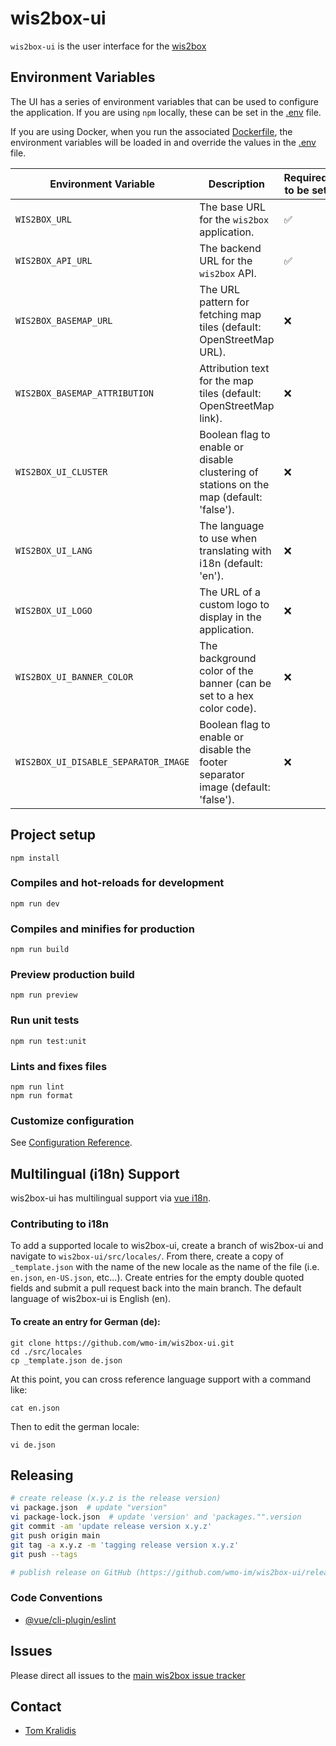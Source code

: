 # wis2box-ui

`wis2box-ui` is the user interface for the [wis2box](https://docs.wis2box.wis.wmo.int) 

## Environment Variables

The UI has a series of environment variables that can be used to configure the application. If you are using `npm` locally, these can be set in the [.env](./public/env.js) file.

If you are using Docker, when you run the associated [Dockerfile](./Dockerfile), the environment variables will be loaded in and override the values in the [.env](./public/env.js) file.

| Environment Variable            | Description                                                                 | Required to be set|
|----------------------------------|-----------------------------------------------------------------------------|----------|
| `WIS2BOX_URL`                    | The base URL for the `wis2box` application.                                 | ✅    |
| `WIS2BOX_API_URL`                | The backend URL for the `wis2box` API.                                      | ✅    |
| `WIS2BOX_BASEMAP_URL`            | The URL pattern for fetching map tiles (default: OpenStreetMap URL).         | ❌    |
| `WIS2BOX_BASEMAP_ATTRIBUTION`    | Attribution text for the map tiles (default: OpenStreetMap link).            | ❌    |
| `WIS2BOX_UI_CLUSTER`             | Boolean flag to enable or disable clustering of stations on the map (default: 'false'). | ❌    |
| `WIS2BOX_UI_LANG`                | The language to use when translating with i18n (default: 'en').              | ❌    |
| `WIS2BOX_UI_LOGO`                   | The URL of a custom logo to display in the application.                      | ❌    |
| `WIS2BOX_UI_BANNER_COLOR`| The background color of the banner (can be set to a hex color code).         | ❌    |
| `WIS2BOX_UI_DISABLE_SEPARATOR_IMAGE`| Boolean flag to enable or disable the footer separator image (default: 'false'). | ❌    |


## Project setup

```
npm install
```

### Compiles and hot-reloads for development

```
npm run dev
```

### Compiles and minifies for production

```
npm run build
```

### Preview production build

```
npm run preview
```

### Run unit tests

```
npm run test:unit
```

### Lints and fixes files

```
npm run lint
npm run format
```

### Customize configuration

See [Configuration Reference](https://cli.vuejs.org/config/).

## Multilingual (i18n) Support

wis2box-ui has multilingual support via [vue i18n](https://vue-i18n.intlify.dev/).

### Contributing to i18n

To add a supported locale to wis2box-ui, create a branch of wis2box-ui and navigate to `wis2box-ui/src/locales/`. From there, create a copy of `_template.json` with the name of the new locale as the name of the file (i.e. `en.json`, `en-US.json`, etc...). Create entries for the empty double quoted fields and submit a pull request back into the main branch. The default language of wis2box-ui is English (en).

#### To create an entry for German (de):

```
git clone https://github.com/wmo-im/wis2box-ui.git
cd ./src/locales
cp _template.json de.json
```

At this point, you can cross reference language support with a command like:

```
cat en.json
```

Then to edit the german locale:

```
vi de.json
```

## Releasing

```bash
# create release (x.y.z is the release version)
vi package.json  # update "version"
vi package-lock.json  # update 'version' and 'packages."".version
git commit -am 'update release version x.y.z'
git push origin main
git tag -a x.y.z -m 'tagging release version x.y.z'
git push --tags

# publish release on GitHub (https://github.com/wmo-im/wis2box-ui/releases/new)
```

### Code Conventions

- [@vue/cli-plugin/eslint](https://cli.vuejs.org/core-plugins/eslint.html)

## Issues

Please direct all issues to the [main wis2box issue tracker](https://github.com/wmo-im/wis2box/issues)

## Contact

- [Tom Kralidis](https://github.com/tomkralidis)
